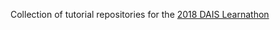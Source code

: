 Collection of tutorial repositories for the <a href="https://imagej.net/Learnathon_2018">2018 DAIS Learnathon</a>
